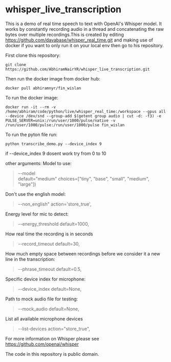 # whisper_live_transcription

This is a demo of real time speech to text with OpenAI's Whisper model. It works by constantly recording audio in a thread and concatenating the raw bytes over multiple recordings.This is created by editing https://github.com/davabase/whisper_real_time.git and making use of docker if you want to only run it on your local env then go to his repository.

First clone this repository:
```
git clone https://github.com/AbhiramNairYR/whisper_live_transcription.git
```


Then run the docker image from docker hub:
```
docker pull abhiramnyr/fin_wislan
```


To run the docker image:
```
docker run -it --rm -v /home/abhiram/code/python/live/whisper_real_time:/workspace --gpus all --device /dev/snd --group-add $(getent group audio | cut -d: -f3) -e PULSE_SERVER=unix:/run/user/1000/pulse/native -v /run/user/1000/pulse:/run/user/1000/pulse fin_wislan

```

To run the pyton file run:
```
python transcribe_demo.py --device_index 9
```
if --device_index 9 dosent work try from 0 to 10

other arguments:
Model to use:
>--model  
>default="medium" 
>choices=["tiny", "base", "small", "medium", "large"])

Don't use the english model:
>--non_english"
>action='store_true',

Energy level for mic to detect:
>--energy_threshold
>default=1000,

How real time the recording is in seconds
>--record_timeout
>default=30,

How much empty space between recordings before we consider it a new line in the transcription:
>--phrase_timeout
>default=0.5,

Specific device index for microphone:
>--device_index
>default=None,

Path to mock audio file for testing:
>--mock_audio
>default=None,

List all available microphone devices
>--list-devices
>action="store_true",


For more information on Whisper please see https://github.com/openai/whisper

The code in this repository is public domain.
